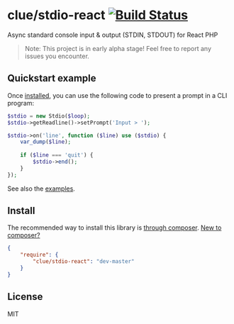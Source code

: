 # clue/stdio-react [![Build Status](https://travis-ci.org/clue/php-stdio-react.svg?branch=master)](https://travis-ci.org/clue/php-stdio-react)

Async standard console input & output (STDIN, STDOUT) for React PHP

> Note: This project is in early alpha stage! Feel free to report any issues you encounter.

## Quickstart example

Once [installed](#install), you can use the following code to present a prompt in a CLI program:

```php
$stdio = new Stdio($loop);
$stdio->getReadline()->setPrompt('Input > ');

$stdio->on('line', function ($line) use ($stdio) {
    var_dump($line);
    
    if ($line === 'quit') {
        $stdio->end();
    }
});
```

See also the [examples](examples).

## Install

The recommended way to install this library is [through composer](packagist://getcomposer.org).
[New to composer?](packagist://getcomposer.org/doc/00-intro.md)

```JSON
{
    "require": {
        "clue/stdio-react": "dev-master"
    }
}
```

## License

MIT

